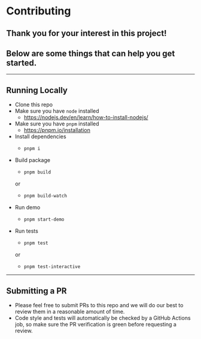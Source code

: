# Contributing

## Thank you for your interest in this project!
## Below are some things that can help you get started.

---

## Running Locally
- Clone this repo
- Make sure you have `node` installed
  - https://nodejs.dev/en/learn/how-to-install-nodejs/
- Make sure you have `pnpm` installed
  - https://pnpm.io/installation
- Install dependencies
  - ```sh
    pnpm i
    ```
- Build package
  - ```sh
    pnpm build
    ```
  or
  - ```sh
    pnpm build-watch
    ```
- Run demo
  - ```sh
    pnpm start-demo
    ```
- Run tests
  - ```sh
    pnpm test
    ```
  or
  - ```sh
    pnpm test-interactive
    ```

---

## Submitting a PR
- Please feel free to submit PRs to this repo and we will do our best to review them in a reasonable amount of time.
- Code style and tests will automatically be checked by a GitHub Actions job, so make sure the PR verification is green before requesting a review.
